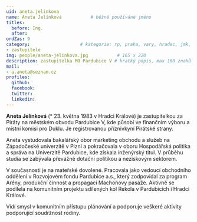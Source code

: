 ```yaml
---
uid: aneta.jelinkova
name: Aneta Jelínková   		# běžně používáné jméno
titles:
  before: Ing.
  after:
ordZas: 9
category:             		# kategorie: rp, praha, vary, hradec, jmk, senat
- zastupitele
img: people/aneta-jelinkova.jpg           # 165 x 220
description: zastupitelka MO Pardubice V # kratký popis, max 160 znaků
mail:
- a.aneta@seznam.cz
profiles:
  github:
  facebook:
  twitter:
  linkedin:
---
```


**Aneta Jelínková** (* 23. května 1983 v Hradci Králové) je zastupitelkou za Piráty na městském obvodu Pardubice V, kde působí ve finančním výboru a místní komisi pro Duklu. Je registrovanou příznivkyní Pirátské strany.

Aneta vystudovala bakalářský obor marketing obchodu a služeb na Západočeské univerzitě v Plzni a pokračovala v oboru Hospodářská politika a správa na Univerzitě Pardubice, kde získala inženýrský titul. V průběhu studia se zabývala převážně dotační politikou a neziskovým sektorem.

V současnosti je na mateřské dovolené. Pracovala jako vedoucí obchodního oddělení v Rozvojovém fondu Pardubice a.s., který zodpovídal za program Arény, produkční činnost a propagaci Machoňovy pasáže. Aktivně se podílela na komunitním projektu sdílených kol Rekola v Pardubicích i Hradci Králové.

Vidí smysl v komunitním přístupu plánování a podporuje veškeré aktivity podporující soudržnost rodiny.
